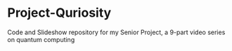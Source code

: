 # Project-Quriosity
Code and Slideshow repository for my Senior Project, a 9-part video series on quantum computing
